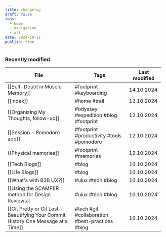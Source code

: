 ```yaml
---
title: changelog
draft: false
tags:
  - home
  - navigation
  - all
date: 2024-10-11
publish: true
---
```

### Recently modified
<!-- QueryToSerialize: table join(file.tags, " ") as "Tags", dateformat(file.mtime, "dd.MM.yyyy") AS "Last modified" where  publish = true and title != this.title sort file.mtime desc limit 10 -->
<!-- SerializedQuery: table join(file.tags, " ") as "Tags", dateformat(file.mtime, "dd.MM.yyyy") AS "Last modified" where  publish = true and title != this.title sort file.mtime desc limit 10 -->

| File                                                                                                                                                                            | Tags                                            | Last modified |
| ------------------------------------------------------------------------------------------------------------------------------------------------------------------------------- | ----------------------------------------------- | ------------- |
| [[Self-Doubt in Muscle Memory]]                                                                                                           | #footprint #keyboarding                         | 14.10.2024    |
| [[index]]                                                                                                                                                             | #home #trail                                    | 12.10.2024    |
| [[Organizing My Thoughts, follow-up]]                                                                                               | #odyssey #expedition #blog #footprint           | 12.10.2024    |
| [[Session - Pomodoro app]]                                                                                                                     | #footprint #productivity #tools #pomodoro       | 12.10.2024    |
| [[Physical memories]]                                                                                                                               | #footprint #memories                            | 12.10.2024    |
| [[Tech Blogs]]                                                                                                                                              | #blog                                           | 10.10.2024    |
| [[Life Blogs]]                                                                                                                                              | #blog                                           | 10.10.2024    |
| [[What's with B2B UX?]]                                                                                                                       | #uiux #tech #blog                               | 10.10.2024    |
| [[Using the SCAMPER method for Design Reviews]]                                                                       | #uiux #tech #blog                               | 10.10.2024    |
| [[Git Pretty or Git Lost - Beautifying Your Commit History One Message at a Time]] | #tech #git #collaboration #best-practices #blog | 10.10.2024    |
<!-- SerializedQuery END -->


